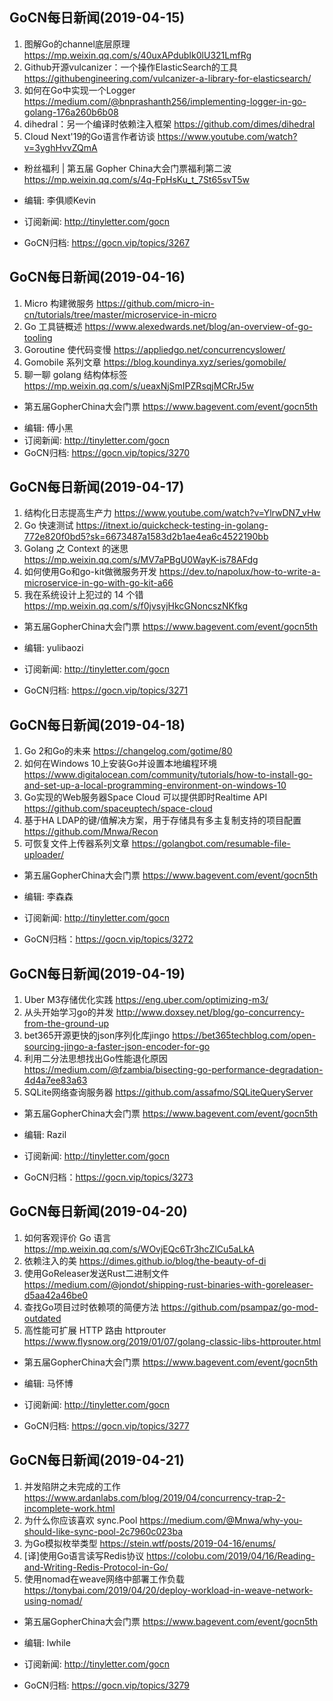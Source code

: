## GoCN每日新闻(2019-04-15)

1. 图解Go的channel底层原理 https://mp.weixin.qq.com/s/40uxAPdubIk0lU321LmfRg
2. Github开源vulcanizer：一个操作ElasticSearch的工具 https://githubengineering.com/vulcanizer-a-library-for-elasticsearch/
3. 如何在Go中实现一个Logger https://medium.com/@bnprashanth256/implementing-logger-in-go-golang-176a260b6b08
4. dihedral：另一个编译时依赖注入框架 https://github.com/dimes/dihedral
5. Cloud Next'19的Go语言作者访谈 https://www.youtube.com/watch?v=3yghHvvZQmA

* 粉丝福利 | 第五届 Gopher China大会门票福利第二波 https://mp.weixin.qq.com/s/4q-FpHsKu_t_7St65svT5w

* 编辑: 李俱顺Kevin
* 订阅新闻: http://tinyletter.com/gocn
* GoCN归档: https://gocn.vip/topics/3267

## GoCN每日新闻(2019-04-16)

1. Micro 构建微服务 https://github.com/micro-in-cn/tutorials/tree/master/microservice-in-micro
2. Go 工具链概述 https://www.alexedwards.net/blog/an-overview-of-go-tooling
3. Goroutine 使代码变慢 https://appliedgo.net/concurrencyslower/
4. Gomobile 系列文章 https://blog.koundinya.xyz/series/gomobile/
5. 聊一聊 golang 结构体标签 https://mp.weixin.qq.com/s/ueaxNjSmIPZRsqjMCRrJ5w

* 第五届GopherChina大会门票 https://www.bagevent.com/event/gocn5th

- 编辑: 傅小黑
- 订阅新闻: http://tinyletter.com/gocn
- GoCN归档: https://gocn.vip/topics/3270


## GoCN每日新闻(2019-04-17)

1. 结构化日志提高生产力 https://www.youtube.com/watch?v=YlrwDN7_vHw
2. Go 快速测试 https://itnext.io/quickcheck-testing-in-golang-772e820f0bd5?sk=6673487a1583d2b1ae4ea6c4522190bb
3. Golang 之 Context 的迷思 https://mp.weixin.qq.com/s/MV7aPBgU0WayK-is78AFdg
4. 如何使用Go和go-kit做微服务开发 https://dev.to/napolux/how-to-write-a-microservice-in-go-with-go-kit-a66
5. 我在系统设计上犯过的 14 个错 https://mp.weixin.qq.com/s/f0jvsyjHkcGNoncszNKfkg

* 第五届GopherChina大会门票 https://www.bagevent.com/event/gocn5th

* 编辑: yulibaozi
* 订阅新闻: http://tinyletter.com/gocn
* GoCN归档: https://gocn.vip/topics/3271

## GoCN每日新闻(2019-04-18)

1. Go 2和Go的未来 https://changelog.com/gotime/80
2. 如何在Windows 10上安装Go并设置本地编程环境 https://www.digitalocean.com/community/tutorials/how-to-install-go-and-set-up-a-local-programming-environment-on-windows-10
3. Go实现的Web服务器Space Cloud 可以提供即时Realtime API https://github.com/spaceuptech/space-cloud
4. 基于HA LDAP的键/值解决方案，用于存储具有多主复制支持的项目配置 https://github.com/Mnwa/Recon
5. 可恢复文件上传器系列文章 https://golangbot.com/resumable-file-uploader/

* 第五届GopherChina大会门票 https://www.bagevent.com/event/gocn5th

* 编辑: 李森森
* 订阅新闻: http://tinyletter.com/gocn
* GoCN归档：https://gocn.vip/topics/3272

## GoCN每日新闻(2019-04-19)

1. Uber M3存储优化实践 https://eng.uber.com/optimizing-m3/
2. 从头开始学习go的并发 http://www.doxsey.net/blog/go-concurrency-from-the-ground-up
3. bet365开源更快的json序列化库jingo https://bet365techblog.com/open-sourcing-jingo-a-faster-json-encoder-for-go
4. 利用二分法思想找出Go性能退化原因 https://medium.com/@fzambia/bisecting-go-performance-degradation-4d4a7ee83a63
5. SQLite网络查询服务器 https://github.com/assafmo/SQLiteQueryServer

* 第五届GopherChina大会门票 https://www.bagevent.com/event/gocn5th

* 编辑: Razil
* 订阅新闻: http://tinyletter.com/gocn
* GoCN归档：https://gocn.vip/topics/3273


## GoCN每日新闻(2019-04-20)

1. 如何客观评价 Go 语言 https://mp.weixin.qq.com/s/WOvjEQc6Tr3hcZlCu5aLkA
2. 依赖注入的美 https://dimes.github.io/blog/the-beauty-of-di
3. 使用GoReleaser发送Rust二进制文件 https://medium.com/@jondot/shipping-rust-binaries-with-goreleaser-d5aa42a46be0
4. 查找Go项目过时依赖项的简便方法 https://github.com/psampaz/go-mod-outdated
5. 高性能可扩展 HTTP 路由 httprouter https://www.flysnow.org/2019/01/07/golang-classic-libs-httprouter.html

* 第五届GopherChina大会门票 https://www.bagevent.com/event/gocn5th

* 编辑: 马怀博
* 订阅新闻: http://tinyletter.com/gocn
* GoCN归档: https://gocn.vip/topics/3277

## GoCN每日新闻(2019-04-21)

1. 并发陷阱之未完成的工作 https://www.ardanlabs.com/blog/2019/04/concurrency-trap-2-incomplete-work.html
2. 为什么你应该喜欢 sync.Pool https://medium.com/@Mnwa/why-you-should-like-sync-pool-2c7960c023ba
3. 为Go模拟枚举类型 https://stein.wtf/posts/2019-04-16/enums/
4. [译]使用Go语言读写Redis协议  https://colobu.com/2019/04/16/Reading-and-Writing-Redis-Protocol-in-Go/
5. 使用nomad在weave网络中部署工作负载 https://tonybai.com/2019/04/20/deploy-workload-in-weave-network-using-nomad/

* 第五届GopherChina大会门票 https://www.bagevent.com/event/gocn5th

* 编辑: lwhile
* 订阅新闻: http://tinyletter.com/gocn
* GoCN归档: https://gocn.vip/topics/3279
